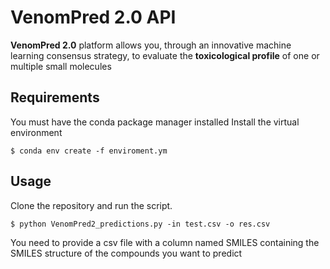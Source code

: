 # VenomPred 2.0 API
**VenomPred 2.0** platform allows you, through an innovative machine learning consensus strategy, to evaluate  the **toxicological profile** of one or multiple small molecules 

## Requirements

You must have the conda package manager installed
Install the virtual environment 
```
$ conda env create -f enviroment.ym
```

## Usage

Clone the repository and run the script.
```
$ python VenomPred2_predictions.py -in test.csv -o res.csv 
```
You need to provide a csv file with a column named SMILES containing the SMILES structure of the compounds you want to predict

